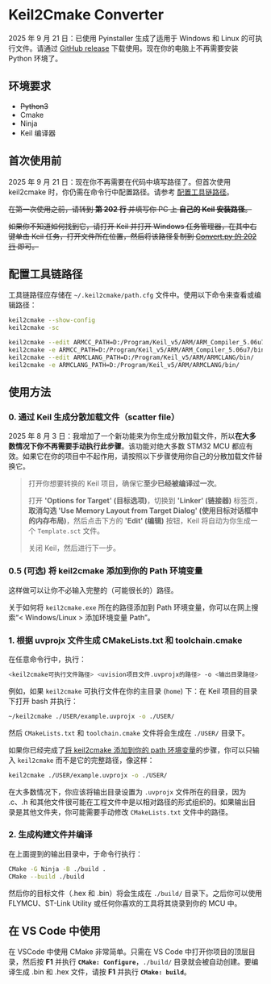 # Keil2Cmake Converter

2025 年 9 月 21 日：已使用 Pyinstaller 生成了适用于 Windows 和 Linux 的可执行文件。请通过 [GitHub release](https://github.com/LoveApple14434/Keil2Cmake/releases/tag/v1) 下载使用。现在你的电脑上不再需要安装 Python 环境了。

## 环境要求

  - ~~Python3~~
  - Cmake
  - Ninja
  - Keil 编译器

## 首次使用前

2025 年 9 月 21 日：现在你不再需要在代码中填写路径了。但首次使用 keil2cmake 时，你仍需在命令行中配置路径。请参考 [配置工具链路径](https://www.google.com/search?q=%23%E9%85%8D%E7%BD%AE%E5%B7%A5%E5%85%B7%E9%93%BE%E8%B7%AF%E5%BE%84)。

~~在第一次使用之前，请转到 **第 202 行** 并填写你 PC 上 **自己的 Keil 安装路径**。~~

~~如果你不知道如何找到它，请打开 Keil 并打开 Windows 任务管理器，在其中右键单击 Keil 任务，打开文件所在位置，然后将该路径复制到 [Convert.py 的 202 行](https://www.google.com/search?q=./Convert.py) 即可。~~

## 配置工具链路径

工具链路径应存储在 `~/.keil2cmake/path.cfg` 文件中。使用以下命令来查看或编辑路径：

```bash
keil2cmake --show-config
keil2cmake -sc

keil2cmake --edit ARMCC_PATH=D:/Program/Keil_v5/ARM/ARM_Compiler_5.06u7/bin/
keil2cmake -e ARMCC_PATH=D:/Program/Keil_v5/ARM/ARM_Compiler_5.06u7/bin/
keil2cmake --edit ARMCLANG_PATH=D:/Program/Keil_v5/ARM/ARMCLANG/bin/
keil2cmake -e ARMCLANG_PATH=D:/Program/Keil_v5/ARM/ARMCLANG/bin/
```

## 使用方法

### 0\. 通过 Keil 生成分散加载文件（scatter file）

2025 年 8 月 3 日：我增加了一个新功能来为你生成分散加载文件，所以**在大多数情况下你不再需要手动执行此步骤**。该功能对绝大多数 STM32 MCU 都应有效。如果它在你的项目中不起作用，请按照以下步骤使用你自己的分散加载文件替换它。

> 打开你想要转换的 Keil 项目，确保它**至少已经被编译过一次**。
>
> 打开 **'Options for Target' (目标选项)**，切换到 **'Linker' (链接器)** 标签页，**取消勾选 'Use Memory Layout from Target Dialog' (使用目标对话框中的内存布局)**，然后点击下方的 **'Edit' (编辑)** 按钮，Keil 将自动为你生成一个 `Template.sct` 文件。
>
> 关闭 Keil，然后进行下一步。

### 0.5 (可选) 将 keil2cmake 添加到你的 Path 环境变量

这样做可以让你不必输入完整的（可能很长的）路径。

关于如何将 `keil2cmake.exe` 所在的路径添加到 Path 环境变量，你可以在网上搜索“\< Windows/Linux \> 添加环境变量 Path”。

### 1\. 根据 uvprojx 文件生成 CMakeLists.txt 和 toolchain.cmake

在任意命令行中，执行：

```bash
<keil2cmake可执行文件路径> <uvision项目文件.uvprojx的路径> -o <输出目录路径>
```

例如，如果 `keil2cmake` 可执行文件在你的主目录 (`home`) 下：在 Keil 项目的目录下打开 bash 并执行：

```bash
~/keil2cmake ./USER/example.uvprojx -o ./USER/
```

然后 `CMakeLists.txt` 和 `toolchain.cmake` 文件将会生成在 `./USER/` 目录下。

如果你已经完成了[将 keil2cmake 添加到你的 path 环境变量](https://www.google.com/search?q=%2305-%E5%8F%AF%E9%80%89-%E5%B0%86-keil2cmake-%E6%B7%BB%E5%8A%A0%E5%88%B0%E4%BD%A0%E7%9A%84-path-%E7%8E%AF%E5%A2%83%E5%8F%98%E9%87%8F)的步骤，你可以只输入 `keil2cmake` 而不是它的完整路径，像这样：

```bash
keil2cmake ./USER/example.uvprojx -o ./USER/
```

在大多数情况下，你应该将输出目录设置为 `.uvprojx` 文件所在的目录，因为 .c、.h 和其他文件很可能在工程文件中是以相对路径的形式组织的。如果输出目录是其他文件夹，你可能需要手动修改 `CMakeLists.txt` 文件中的路径。

### 2\. 生成构建文件并编译

在上面提到的输出目录中，于命令行执行：

```bash
CMake -G Ninja -B ./build .
CMake --build ./build
```

然后你的目标文件（.hex 和 .bin）将会生成在 `./build/` 目录下。之后你可以使用 FLYMCU、ST-Link Utility 或任何你喜欢的工具将其烧录到你的 MCU 中。

## 在 VS Code 中使用

在 VSCode 中使用 CMake 非常简单。只需在 VS Code 中打开你项目的顶层目录，然后按 **F1** 并执行 **`CMake: Configure`**，`./build/` 目录就会被自动创建。要编译生成 .bin 和 .hex 文件，请按 **F1** 并执行 **`CMake: build`**。
